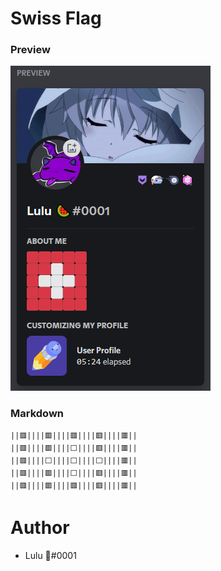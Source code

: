 # Swiss Flag

### Preview

![](https://raw.githubusercontent.com/Heyimlulu/Discord-About-Me-Customisation/main/templates/swiss-flag/demo.png)

### Markdown

```
||🟥||||🟥||||🟥||||🟥||||🟥||
||🟥||||🟥||||⬜||||🟥||||🟥||
||🟥||||⬜||||⬜||||⬜||||🟥||
||🟥||||🟥||||⬜||||🟥||||🟥||
||🟥||||🟥||||🟥||||🟥||||🟥||
```

# Author

- Lulu 🍉#0001
